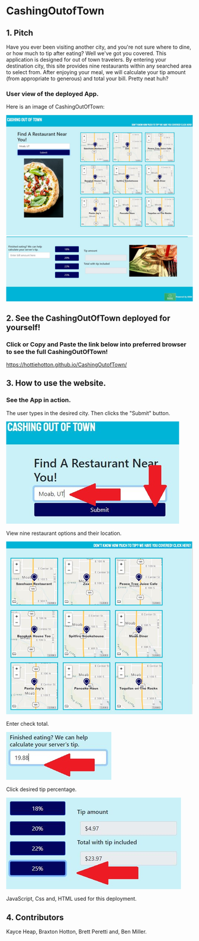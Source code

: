# CashingOutofTown
<a name="desc"></a>
## 1. Pitch

Have you ever been visiting another city, and you're not sure where to dine, or how much to tip after eating? Well we've got you covered. This application is designed for out of town travelers. By entering your destination city, this site provides nine restaurants within any searched area to select from. After enjoying your meal, we will calculate your tip amount (from appropriate to generous) and total your bill. Pretty neat huh?

### User view of the deployed App.

Here is an image of CashingOutOfTown:

![Top-Page-Area](./assets/images/shot1.JPG)
![Top-Page-Area](./assets/images/shot2.JPG)
<!-- Demo image -->

<a name="web-address"></a>
## 2. See the CashingOutOfTown deployed for yourself!

### Click or Copy and Paste the link below into preferred browser to see the full CashingOutOfTown! 

https://hottiehotton.github.io/CashingOutofTown/

<a name="usage"></a>
## 3. How to use the website.

### See the App in action.

The user types in the desired city. Then clicks the "Submit" button.

![nav-menu](./assets/images/shot4.JPG?raw=true "Navigational Menu")

View nine restaurant options and their location.

![nav-menu](./assets/images/shot5.JPG?raw=true "Navigational Menu")

Enter check total.

![nav-menu](./assets/images/shot6.JPG?raw=true "Navigational Menu")

Click desired tip percentage.

![nav-menu](./assets/images/click25.JPG?raw=true "Navigational Menu")

JavaScript, Css and, HTML used for this deployment.

<a name="Built By"></a>
## 4. Contributors 
Kayce Heap, Braxton Hotton, Brett Peretti and, Ben Miller.

